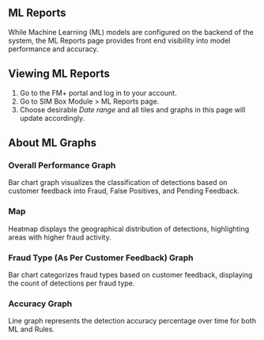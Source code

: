 ## ML Reports
While Machine Learning (ML) models are configured on the backend of the system, the ML Reports page provides front end visibility into model performance and accuracy.

## Viewing ML Reports
1. Go to the FM+ portal and log in to your account.
2. Go to SIM Box Module > ML Reports page.
3. Choose desirable *Date range* and all tiles and graphs in this page will update accordingly.

## About ML Graphs
### Overall Performance Graph
Bar chart graph visualizes the classification of detections based on customer feedback into Fraud, False Positives, and Pending Feedback.

### Map
Heatmap displays the geographical distribution of detections, highlighting areas with higher fraud activity.

### Fraud Type (As Per Customer Feedback) Graph
Bar chart categorizes fraud types based on customer feedback, displaying the count of detections per fraud type.

### Accuracy Graph
Line graph represents the detection accuracy percentage over time for both ML and Rules.
